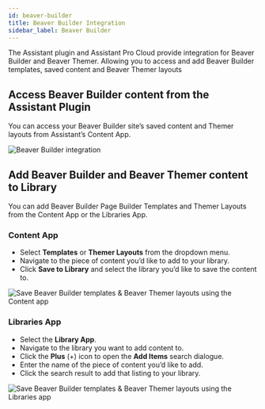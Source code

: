 ```yaml
---
id: beaver-builder
title: Beaver Builder Integration
sidebar_label: Beaver Builder
---
```


The Assistant plugin and Assistant Pro Cloud provide integration for Beaver Builder and Beaver Themer. Allowing you to access and add Beaver Builder templates, saved content and Beaver Themer layouts 

## Access Beaver Builder content from the Assistant Plugin

You can access your Beaver Builder site’s saved content and Themer layouts from Assistant’s Content App.

![Beaver Builder integration](/img/assistant/cloud--integrations--beaver-builder--1.jpg)

## Add Beaver Builder and Beaver Themer content to Library

You can add Beaver Builder Page Builder Templates and Themer Layouts from the Content App or the Libraries App.

### Content App

* Select **Templates** or **Themer Layouts** from the dropdown menu.
* Navigate to the piece of content you’d like to add to your library.
* Click **Save to Library** and select the library you’d like to save the content to.

![Save Beaver Builder templates & Beaver Themer layouts using the Content app](/img/assistant/cloud--integrations--beaver-builder--2.jpg)

### Libraries App

* Select the **Library App**.
* Navigate to the library you want to add content to.
* Click the **Plus** (+) icon to open the **Add Items** search dialogue.
* Enter the name of the piece of content you’d like to add.
* Click the search result to add that listing to your library.

![Save Beaver Builder templates & Beaver Themer layouts using the Libraries app](/img/assistant/cloud--integrations--beaver-builder--3.jpg)
